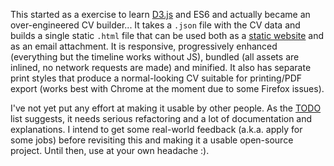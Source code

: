 This started as a exercise to learn [D3.js](https://d3js.org/) and ES6 and actually became an over-engineered CV builder... It takes a `.json` file with the CV data and builds a single static `.html` file that can be used both as a [static website](https://cv.andreev.sh/) and as an email attachment. It is responsive, progressively enhanced (everything but the timeline works without JS), bundled (all assets are inlined, no network requests are made) and minified. It also has separate print styles that produce a normal-looking CV suitable for printing/PDF export (works best with Chrome at the moment due to some Firefox issues).

I've not yet put any effort at making it usable by other people. As the [TODO](TODO.md) list suggests, it needs serious refactoring and a lot of documentation and explanations. I intend to get some real-world feedback (a.k.a. apply for some jobs) before revisiting this and making it a usable open-source project. Until then, use at your own headache :).
